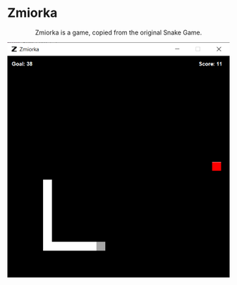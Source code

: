 # Zmiorka
<p align="center">Zmiorka is a game, copied from the original Snake Game.</p>

![Alt text](zmiorkapic.PNG)
